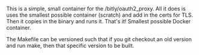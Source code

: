 This is a simple, small container for the /bitly/oauth2_proxy.  All it does is uses the smallest possible container (scratch) and add in the certs for TLS.  Then it copies in the binary and runs it. That's it!  Smallest possible Docker container.

The Makefile can be versioned such that if you git checkout an old version and run make, then that specific version to be built.
